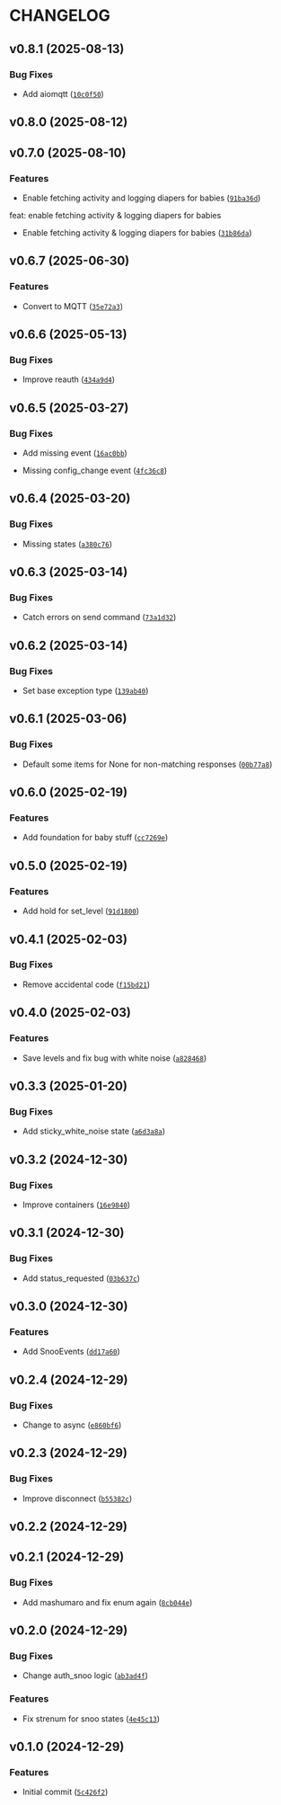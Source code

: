 # CHANGELOG


## v0.8.1 (2025-08-13)

### Bug Fixes

- Add aiomqtt
  ([`10c0f50`](https://github.com/Lash-L/python-snoo/commit/10c0f5092892c0c9d1c490120102a30afed73211))


## v0.8.0 (2025-08-12)


## v0.7.0 (2025-08-10)

### Features

- Enable fetching activity and logging diapers for babies
  ([`91ba36d`](https://github.com/Lash-L/python-snoo/commit/91ba36d3a56e01cdb56a1ba7b25015d9268b2ef2))

feat: enable fetching activity & logging diapers for babies

- Enable fetching activity & logging diapers for babies
  ([`31b86da`](https://github.com/Lash-L/python-snoo/commit/31b86da748ffeafb1e9ee5d365d5c8ecd8daae8d))


## v0.6.7 (2025-06-30)

### Features

- Convert to MQTT
  ([`35e72a3`](https://github.com/Lash-L/python-snoo/commit/35e72a3feeed865d655855ff81e4263a85d7688f))


## v0.6.6 (2025-05-13)

### Bug Fixes

- Improve reauth
  ([`434a9d4`](https://github.com/Lash-L/python-snoo/commit/434a9d401b36f9d4b288623f0cb879646ae78ee4))


## v0.6.5 (2025-03-27)

### Bug Fixes

- Add missing event
  ([`16ac0bb`](https://github.com/Lash-L/python-snoo/commit/16ac0bb5150ad06594a36957968bac7a6490e2a2))

- Missing config_change event
  ([`4fc36c8`](https://github.com/Lash-L/python-snoo/commit/4fc36c88232ffcf986699691caea1da20f0b304b))


## v0.6.4 (2025-03-20)

### Bug Fixes

- Missing states
  ([`a380c76`](https://github.com/Lash-L/python-snoo/commit/a380c76ee7b839158f67249fe39a2cd0a2bea860))


## v0.6.3 (2025-03-14)

### Bug Fixes

- Catch errors on send command
  ([`73a1d32`](https://github.com/Lash-L/python-snoo/commit/73a1d3289675ad56566b4edf74e2756dd3a88168))


## v0.6.2 (2025-03-14)

### Bug Fixes

- Set base exception type
  ([`139ab40`](https://github.com/Lash-L/python-snoo/commit/139ab401ee0e15dbbfe37455171e19d343a3b6f5))


## v0.6.1 (2025-03-06)

### Bug Fixes

- Default some items for None for non-matching responses
  ([`00b77a8`](https://github.com/Lash-L/python-snoo/commit/00b77a800fbefb72509775423c2349e45e1cfe8d))


## v0.6.0 (2025-02-19)

### Features

- Add foundation for baby stuff
  ([`cc7269e`](https://github.com/Lash-L/python-snoo/commit/cc7269e7d31a0383cfa2daf85789e9d17e6b5fc7))


## v0.5.0 (2025-02-19)

### Features

- Add hold for set_level
  ([`91d1800`](https://github.com/Lash-L/python-snoo/commit/91d180015f76e86bb5c9dd9e61c3babdb202eaf9))


## v0.4.1 (2025-02-03)

### Bug Fixes

- Remove accidental code
  ([`f15bd21`](https://github.com/Lash-L/python-snoo/commit/f15bd215cbd80947c8b3eca8d5573d29cc1d8c0c))


## v0.4.0 (2025-02-03)

### Features

- Save levels and fix bug with white noise
  ([`a828468`](https://github.com/Lash-L/python-snoo/commit/a8284682ee4cfc203b3266b91b12e69d092ff14b))


## v0.3.3 (2025-01-20)

### Bug Fixes

- Add sticky_white_noise state
  ([`a6d3a8a`](https://github.com/Lash-L/python-snoo/commit/a6d3a8a0416c8ae04c1de430ae0a97328890d4a1))


## v0.3.2 (2024-12-30)

### Bug Fixes

- Improve containers
  ([`16e9840`](https://github.com/Lash-L/python-snoo/commit/16e9840c9e2dcbd2359a4c3f9b482f7112ef35da))


## v0.3.1 (2024-12-30)

### Bug Fixes

- Add status_requested
  ([`03b637c`](https://github.com/Lash-L/python-snoo/commit/03b637c465533cd17dfe843c61155a046bc98628))


## v0.3.0 (2024-12-30)

### Features

- Add SnooEvents
  ([`dd17a60`](https://github.com/Lash-L/python-snoo/commit/dd17a6026dac891f6d862cafd4a8f4903a4bc846))


## v0.2.4 (2024-12-29)

### Bug Fixes

- Change to async
  ([`e860bf6`](https://github.com/Lash-L/python-snoo/commit/e860bf61beaad5cc0a162d34c9359e817f1641e1))


## v0.2.3 (2024-12-29)

### Bug Fixes

- Improve disconnect
  ([`b55382c`](https://github.com/Lash-L/python-snoo/commit/b55382ca08b58ab359a92b2431380335974d9be8))


## v0.2.2 (2024-12-29)


## v0.2.1 (2024-12-29)

### Bug Fixes

- Add mashumaro and fix enum again
  ([`8cb044e`](https://github.com/Lash-L/python-snoo/commit/8cb044eb23f1b65a91a862bf65e1c61579c868e0))


## v0.2.0 (2024-12-29)

### Bug Fixes

- Change auth_snoo logic
  ([`ab3ad4f`](https://github.com/Lash-L/python-snoo/commit/ab3ad4f159a1fc80637dc085a156ee2542481c53))

### Features

- Fix strenum for snoo states
  ([`4e45c13`](https://github.com/Lash-L/python-snoo/commit/4e45c137e1bdf83b020293680d5a9bf0c9dc8789))


## v0.1.0 (2024-12-29)

### Features

- Initial commit
  ([`5c426f2`](https://github.com/Lash-L/python-snoo/commit/5c426f2f8b7cc20d705d4e807f284590b7493d49))
